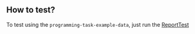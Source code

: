 ## How to test?
To test using the `programming-task-example-data`, just run the [ReportTest](src/test/java/ReportTest.java)